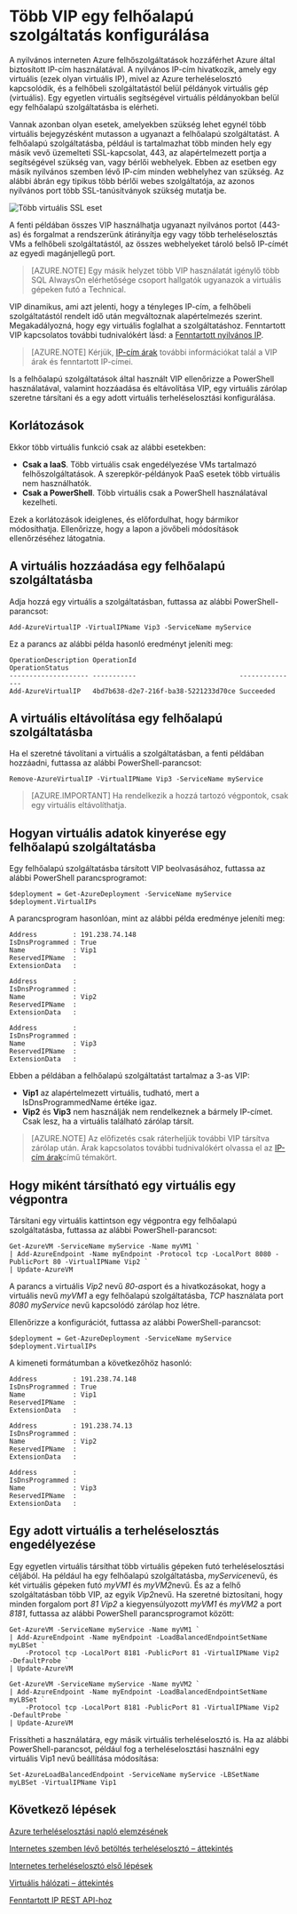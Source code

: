 <properties
   pageTitle="Mutiple VIP egy felhőalapú szolgáltatás"
   description="MultiVIP és több VIP beállítása egy felhőalapú szolgáltatásba – áttekintés"
   services="load-balancer"
   documentationCenter="na"
   authors="sdwheeler"
   manager="carmonm"
   editor="tysonn" />
<tags
   ms.service="load-balancer"
   ms.devlang="na"
   ms.topic="article"
   ms.tgt_pltfrm="na"
   ms.workload="infrastructure-services"
   ms.date="10/24/2016"
   ms.author="sewhee" />

# <a name="configure-multiple-vips-for-a-cloud-service"></a>Több VIP egy felhőalapú szolgáltatás konfigurálása

A nyilvános interneten Azure felhőszolgáltatások hozzáférhet Azure által biztosított IP-cím használatával. A nyilvános IP-cím hivatkozik, amely egy virtuális (ezek olyan virtuális IP), mivel az Azure terheléselosztó kapcsolódik, és a felhőbeli szolgáltatástól belül példányok virtuális gép (virtuális). Egy egyetlen virtuális segítségével virtuális példányokban belül egy felhőalapú szolgáltatásba is elérheti.

Vannak azonban olyan esetek, amelyekben szükség lehet egynél több virtuális bejegyzésként mutasson a ugyanazt a felhőalapú szolgáltatást. A felhőalapú szolgáltatásba, például is tartalmazhat több minden hely egy másik vevő üzemelteti SSL-kapcsolat, 443, az alapértelmezett portja a segítségével szükség van, vagy bérlői webhelyek. Ebben az esetben egy másik nyilvános szemben lévő IP-cím minden webhelyhez van szükség. Az alábbi ábrán egy tipikus több bérlői webes szolgáltatója, az azonos nyilvános port több SSL-tanúsítványok szükség mutatja be.

![Több virtuális SSL eset](./media/load-balancer-multivip/Figure1.png)

A fenti példában összes VIP használhatja ugyanazt nyilvános portot (443-as) és forgalmat a rendszerünk átirányítja egy vagy több terheléselosztás VMs a felhőbeli szolgáltatástól, az összes webhelyeket tároló belső IP-címét az egyedi magánjellegű port.

>[AZURE.NOTE] Egy másik helyzet több VIP használatát igénylő több SQL AlwaysOn elérhetősége csoport hallgatók ugyanazok a virtuális gépeken futó a Technical.

VIP dinamikus, ami azt jelenti, hogy a tényleges IP-cím, a felhőbeli szolgáltatástól rendelt idő után megváltoznak alapértelmezés szerint. Megakadályozná, hogy egy virtuális foglalhat a szolgáltatáshoz. Fenntartott VIP kapcsolatos további tudnivalókért lásd: a [Fenntartott nyilvános IP](../virtual-network/virtual-networks-reserved-public-ip.md).

>[AZURE.NOTE] Kérjük, [IP-cím árak](https://azure.microsoft.com/pricing/details/ip-addresses/) további információkat talál a VIP árak és fenntartott IP-címei.

Is a felhőalapú szolgáltatások által használt VIP ellenőrizze a PowerShell használatával, valamint hozzáadása és eltávolítása VIP, egy virtuális zárólap szeretne társítani és a egy adott virtuális terheléselosztási konfigurálása.

## <a name="limitations"></a>Korlátozások

Ekkor több virtuális funkció csak az alábbi esetekben:

- **Csak a IaaS**. Több virtuális csak engedélyezése VMs tartalmazó felhőszolgáltatások. A szerepkör-példányok PaaS esetek több virtuális nem használhatók.
- **Csak a PowerShell**. Több virtuális csak a PowerShell használatával kezelheti.

Ezek a korlátozások ideiglenes, és előfordulhat, hogy bármikor módosíthatja. Ellenőrizze, hogy a lapon a jövőbeli módosítások ellenőrzéséhez látogatnia.


## <a name="how-to-add-a-vip-to-a-cloud-service"></a>A virtuális hozzáadása egy felhőalapú szolgáltatásba

Adja hozzá egy virtuális a szolgáltatásban, futtassa az alábbi PowerShell-parancsot:

    Add-AzureVirtualIP -VirtualIPName Vip3 -ServiceName myService

Ez a parancs az alábbi példa hasonló eredményt jeleníti meg:

    OperationDescription OperationId                          OperationStatus
    -------------------- -----------                          ---------------
    Add-AzureVirtualIP   4bd7b638-d2e7-216f-ba38-5221233d70ce Succeeded

## <a name="how-to-remove-a-vip-from-a-cloud-service"></a>A virtuális eltávolítása egy felhőalapú szolgáltatásba

Ha el szeretné távolítani a virtuális a szolgáltatásban, a fenti példában hozzáadni, futtassa az alábbi PowerShell-parancsot:

    Remove-AzureVirtualIP -VirtualIPName Vip3 -ServiceName myService

>[AZURE.IMPORTANT] Ha rendelkezik a hozzá tartozó végpontok, csak egy virtuális eltávolíthatja.

## <a name="how-to-retrieve-vip-information-from-a-cloud-service"></a>Hogyan virtuális adatok kinyerése egy felhőalapú szolgáltatásba

Egy felhőalapú szolgáltatásba társított VIP beolvasásához, futtassa az alábbi PowerShell parancsprogramot:

    $deployment = Get-AzureDeployment -ServiceName myService
    $deployment.VirtualIPs

A parancsprogram hasonlóan, mint az alábbi példa eredménye jeleníti meg:

    Address         : 191.238.74.148
    IsDnsProgrammed : True
    Name            : Vip1
    ReservedIPName  :
    ExtensionData   :

    Address         :
    IsDnsProgrammed :
    Name            : Vip2
    ReservedIPName  :
    ExtensionData   :

    Address         :
    IsDnsProgrammed :
    Name            : Vip3
    ReservedIPName  :
    ExtensionData   :

Ebben a példában a felhőalapú szolgáltatást tartalmaz a 3-as VIP:

- **Vip1** az alapértelmezett virtuális, tudható, mert a IsDnsProgrammedName értéke igaz.
- **Vip2** és **Vip3** nem használják nem rendelkeznek a bármely IP-címet. Csak lesz, ha a virtuális található zárólap társít.

>[AZURE.NOTE] Az előfizetés csak ráterheljük további VIP társítva zárólap után. Árak kapcsolatos további tudnivalókért olvassa el az [IP-cím árak](https://azure.microsoft.com/pricing/details/ip-addresses/)című témakört.

## <a name="how-to-associate-a-vip-to-an-endpoint"></a>Hogy miként társítható egy virtuális egy végpontra

Társítani egy virtuális kattintson egy végpontra egy felhőalapú szolgáltatásba, futtassa az alábbi PowerShell-parancsot:

    Get-AzureVM -ServiceName myService -Name myVM1 `
  	| Add-AzureEndpoint -Name myEndpoint -Protocol tcp -LocalPort 8080 -PublicPort 80 -VirtualIPName Vip2 `
  	| Update-AzureVM

A parancs a virtuális *Vip2* nevű *80-as*port és a hivatkozásokat, hogy a virtuális nevű *myVM1* a egy felhőalapú szolgáltatásba, *TCP* használata port *8080* *myService* nevű kapcsolódó zárólap hoz létre.

Ellenőrizze a konfigurációt, futtassa az alábbi PowerShell-parancsot:

    $deployment = Get-AzureDeployment -ServiceName myService
    $deployment.VirtualIPs

A kimeneti formátumban a következőhöz hasonló:

    Address         : 191.238.74.148
    IsDnsProgrammed : True
    Name            : Vip1
    ReservedIPName  :
    ExtensionData   :

    Address         : 191.238.74.13
    IsDnsProgrammed :
    Name            : Vip2
    ReservedIPName  :
    ExtensionData   :

    Address         :
    IsDnsProgrammed :
    Name            : Vip3
    ReservedIPName  :
    ExtensionData   :

## <a name="how-to-enable-load-balancing-on-a-specific-vip"></a>Egy adott virtuális a terheléselosztás engedélyezése

Egy egyetlen virtuális társíthat több virtuális gépeken futó terheléselosztási céljából. Ha például ha egy felhőalapú szolgáltatásba, *myService*nevű, és két virtuális gépeken futó *myVM1* és *myVM2*nevű. És az a felhő szolgáltatásban több VIP, az egyik *Vip2*nevű. Ha szeretné biztosítani, hogy minden forgalom port *81* *Vip2* a kiegyensúlyozott *myVM1* és *myVM2* a port *8181*, futtassa az alábbi PowerShell parancsprogramot között:

    Get-AzureVM -ServiceName myService -Name myVM1 `
  	| Add-AzureEndpoint -Name myEndpoint -LoadBalancedEndpointSetName myLBSet `
        -Protocol tcp -LocalPort 8181 -PublicPort 81 -VirtualIPName Vip2  -DefaultProbe `
  	| Update-AzureVM

    Get-AzureVM -ServiceName myService -Name myVM2 `
  	| Add-AzureEndpoint -Name myEndpoint -LoadBalancedEndpointSetName myLBSet `
        -Protocol tcp -LocalPort 8181 -PublicPort 81 -VirtualIPName Vip2  -DefaultProbe `
  	| Update-AzureVM

Frissítheti a használatára, egy másik virtuális terheléselosztó is. Ha az alábbi PowerShell-parancsot, például fog a terheléselosztási használni egy virtuális Vip1 nevű beállítása módosítása:

    Set-AzureLoadBalancedEndpoint -ServiceName myService -LBSetName myLBSet -VirtualIPName Vip1

## <a name="next-steps"></a>Következő lépések

[Azure terheléselosztási napló elemzésének](load-balancer-monitor-log.md)

[Internetes szemben lévő betöltés terheléselosztó – áttekintés](load-balancer-internet-overview.md)

[Internetes terheléselosztó első lépések](load-balancer-get-started-internet-arm-ps.md)

[Virtuális hálózati – áttekintés](../virtual-network/virtual-networks-overview.md)

[Fenntartott IP REST API-hoz](https://msdn.microsoft.com/library/azure/dn722420.aspx)